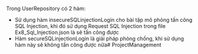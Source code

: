 Trong UserRepository có 2 hàm:
+ Sử dụng hàm insecureSQLinjectionLogin cho bài tập mô phỏng tấn công SQL Injection, khi đó sử dụng Request SQL Injection trong file Ex8_Sql_Injection.json là sẽ tấn công được
+ Hàm secureSQLinjectionLogin là giải pháp phòng chống, khi sử dụng hàm này sẽ không tấn công được nữa# ProjectManagement
